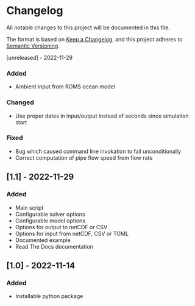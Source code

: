 # Changelog

All notable changes to this project will be documented in this file.

The format is based on [Keep a Changelog](https://keepachangelog.com/en/1.0.0/),
and this project adheres to [Semantic Versioning](https://semver.org/spec/v2.0.0.html).

[unreleased] - 2022-11-29
### Added
- Ambient input from ROMS ocean model

### Changed
- Use proper dates in input/output instead of seconds since simulation start

### Fixed
- Bug which caused command line invokation to fail unconditionally
- Correct computation of pipe flow speed from flow rate


## [1.1] - 2022-11-29
### Added
- Main script
- Configurable solver options
- Configurable model options
- Options for output to netCDF or CSV
- Options for input from netCDF, CSV or TOML
- Documented example
- Read The Docs documentation


## [1.0] - 2022-11-14

### Added

- Installable python package
